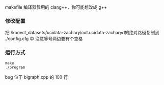 makefile 编译器我用的 clang++，你可能想改成 g++


### 修改配置
把./konect_datasets/ucidata-zachary/out.ucidata-zacharyd的绝对路径复制到 ./config.cfg 中
注意等号两边要有个空格

### 运行方式
```shell
make
./program
```

bug 位于 bigraph.cpp 的 100 行